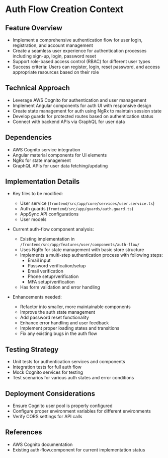 # Auth Flow Creation Context

## Feature Overview
- Implement a comprehensive authentication flow for user login, registration, and account management
- Create a seamless user experience for authentication processes including sign-up, login, password reset
- Support role-based access control (RBAC) for different user types
- Success criteria: Users can register, login, reset password, and access appropriate resources based on their role

## Technical Approach
- Leverage AWS Cognito for authentication and user management
- Implement Angular components for auth UI with responsive design
- Create state management for auth using NgRx to maintain session state
- Develop guards for protected routes based on authentication status
- Connect with backend APIs via GraphQL for user data

## Dependencies
- AWS Cognito service integration
- Angular material components for UI elements
- NgRx for state management
- GraphQL APIs for user data fetching/updating

## Implementation Details
- Key files to be modified:
  - User service (`frontend/src/app/core/services/user.service.ts`)
  - Auth guards (`frontend/src/app/guards/auth.guard.ts`)
  - AppSync API configurations
  - User models

- Current auth-flow component analysis:
  - Existing implementation in `/frontend/src/app/features/user/components/auth-flow/`
  - Uses NgRx for state management with basic store structure
  - Implements a multi-step authentication process with following steps:
    - Email input
    - Password verification/setup
    - Email verification
    - Phone setup/verification
    - MFA setup/verification
  - Has form validation and error handling

- Enhancements needed:
  - Refactor into smaller, more maintainable components
  - Improve the auth state management
  - Add password reset functionality
  - Enhance error handling and user feedback
  - Implement proper loading states and transitions
  - Fix any existing bugs in the auth flow

## Testing Strategy
- Unit tests for authentication services and components
- Integration tests for full auth flow
- Mock Cognito services for testing
- Test scenarios for various auth states and error conditions

## Deployment Considerations
- Ensure Cognito user pool is properly configured
- Configure proper environment variables for different environments
- Verify CORS settings for API calls

## References
- AWS Cognito documentation
- Existing auth-flow.component for current implementation status